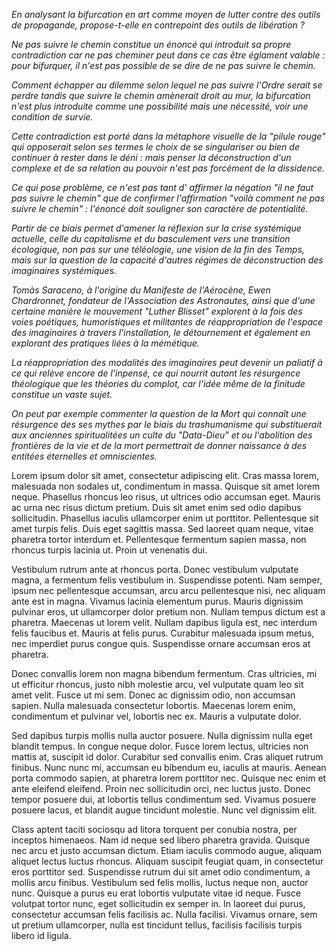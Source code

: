 *En analysant la bifurcation en art comme moyen de lutter contre des outils de propagande, propose-t-elle en contrepoint des outils de libération ?*

*Ne pas suivre le chemin constitue un énoncé qui introduit sa propre contradiction car ne pas cheminer peut dans ce cas être églament valable : pour bifurquer, il n'est pas possible de se dire de ne pas suivre le chemin.*

*Comment échapper au dilemme selon lequel ne pas suivre l'Ordre serait se perdre tandis que suivre le chemin amènerait droit au mur, la bifurcation n'est plus introduite comme une possibilité mais une nécessité, voir une condition de survie.*

*Cette contradiction est porté dans la métaphore visuelle de la "pilule rouge" qui opposerait selon ses termes le choix de se singulariser ou bien de continuer à rester dans le déni : mais penser la déconstruction d'un complexe et de sa relation au pouvoir n'est pas forcément de la dissidence.*

*Ce qui pose problème, ce n'est pas tant d' affirmer la négation "il ne faut pas suivre le chemin" que de confirmer l'affirmation "voilà comment ne pas suivre le chemin" : l'énoncé doit souligner son caractère de potentialité.*

*Partir de ce biais permet d'amener la réflexion sur la crise systémique actuelle, celle du capitalisme et du basculement vers une transition écologique, non pas sur une téléologie, une vision de la fin des Temps, mais sur la question de la capacité d'autres régimes de déconstruction des imaginaires systémiques.*

*Tomàs Saraceno, à l'origine du Manifeste de l'Aérocène, Ewen Chardronnet, fondateur de l'Association des Astronautes, ainsi que d'une certaine manière le mouvement "Luther Blisset" explorent à la fois des voies poétiques, humoristiques et militantes de réappropriation de l'espace des imaginaires à travers l'installation, le détournement et également en explorant des pratiques liées à la mémétique.*

*La réappropriation des modalités des imaginaires peut devenir un paliatif à ce qui relève encore de l'inpensé, ce qui nourrit autant les résurgence théologique que les théories du complot, car l'idée même de la finitude constitue un vaste sujet.*

*On peut par exemple commenter la question de la Mort qui connaît une résurgence des ses mythes par le biais du trashumanisme qui substituerait aux anciennes spiritualitées un culte du "Data-Dieu" et ou l'abolition des frontières de la vie et de la mort permettrait de donner naissance à des entitées éternelles et omniscientes.*

Lorem ipsum dolor sit amet, consectetur adipiscing elit. Cras massa lorem, malesuada non sodales ut, condimentum in massa. Quisque sit amet lorem neque. Phasellus rhoncus leo risus, ut ultrices odio accumsan eget. Mauris ac urna nec risus dictum pretium. Duis sit amet enim sed odio dapibus sollicitudin. Phasellus iaculis ullamcorper enim ut porttitor. Pellentesque sit amet turpis felis. Duis eget sagittis massa. Sed laoreet quam neque, vitae pharetra tortor interdum et. Pellentesque fermentum sapien massa, non rhoncus turpis lacinia ut. Proin ut venenatis dui.

Vestibulum rutrum ante at rhoncus porta. Donec vestibulum vulputate magna, a fermentum felis vestibulum in. Suspendisse potenti. Nam semper, ipsum nec pellentesque accumsan, arcu arcu pellentesque nisi, nec aliquam ante est in magna. Vivamus lacinia elementum purus. Mauris dignissim pulvinar eros, ut ullamcorper dolor pretium non. Nullam tempus dictum est a pharetra. Maecenas ut lorem velit. Nullam dapibus ligula est, nec interdum felis faucibus et. Mauris at felis purus. Curabitur malesuada ipsum metus, nec imperdiet purus congue quis. Suspendisse ornare accumsan eros at pharetra.

Donec convallis lorem non magna bibendum fermentum. Cras ultricies, mi ut efficitur rhoncus, justo nibh molestie arcu, vel vulputate quam leo sit amet velit. Fusce ut mi sem. Donec ac dignissim odio, non accumsan sapien. Nulla malesuada consectetur lobortis. Maecenas lorem enim, condimentum et pulvinar vel, lobortis nec ex. Mauris a vulputate dolor.

Sed dapibus turpis mollis nulla auctor posuere. Nulla dignissim nulla eget blandit tempus. In congue neque dolor. Fusce lorem lectus, ultricies non mattis at, suscipit id dolor. Curabitur sed convallis enim. Cras aliquet rutrum finibus. Nunc nunc mi, accumsan eu bibendum eu, iaculis at mauris. Aenean porta commodo sapien, at pharetra lorem porttitor nec. Quisque nec enim et ante eleifend eleifend. Proin nec sollicitudin orci, nec luctus justo. Donec tempor posuere dui, at lobortis tellus condimentum sed. Vivamus posuere posuere lacus, et blandit augue tincidunt molestie. Nunc vel dignissim elit.

Class aptent taciti sociosqu ad litora torquent per conubia nostra, per inceptos himenaeos. Nam id neque sed libero pharetra gravida. Quisque nec arcu et justo accumsan dictum. Etiam iaculis commodo augue, aliquam aliquet lectus luctus rhoncus. Aliquam suscipit feugiat quam, in consectetur eros porttitor sed. Suspendisse rutrum dui sit amet odio condimentum, a mollis arcu finibus. Vestibulum sed felis mollis, luctus neque non, auctor nunc. Quisque a purus eu erat lobortis vulputate vitae id neque. Fusce volutpat tortor nunc, eget sollicitudin ex semper in. In laoreet dui purus, consectetur accumsan felis facilisis ac. Nulla facilisi. Vivamus ornare, sem ut pretium ullamcorper, nulla est tincidunt tellus, facilisis facilisis turpis libero id ligula.
